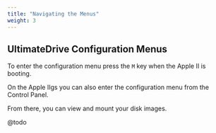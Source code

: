 ```yaml
---
title: "Navigating the Menus"
weight: 3
---
```

## UltimateDrive Configuration Menus

To enter the configuration menu press the `M` key when the Apple II is booting.

On the Apple IIgs you can also enter the configuration menu from the Control Panel.

From there, you can view and mount your disk images.  

@todo


